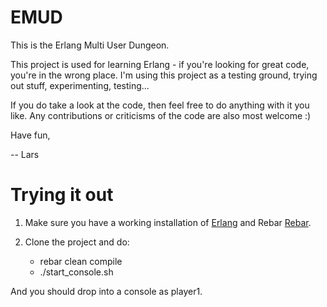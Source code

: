 
EMUD
===========

This is the Erlang Multi User Dungeon.

This project is used for learning Erlang - if you're looking for great
code, you're in the wrong place. I'm using this project as a testing
ground, trying out stuff, experimenting, testing...

If you do take a look at the code, then feel free to do anything with
it you like. Any contributions or criticisms of the code are also most
welcome :)

Have fun,

  --  Lars


Trying it out
===========

1. Make sure you have a working installation of
[Erlang](http://www.erlang.org/download.html) and Rebar
[Rebar](https://github.com/basho/rebar). 

2. Clone the project and do:

   * rebar clean compile
   * ./start_console.sh

And you should drop into a console as player1.

